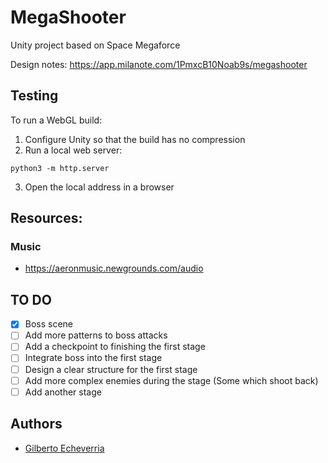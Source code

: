 # MegaShooter
Unity project based on Space Megaforce

Design notes:
https://app.milanote.com/1PmxcB10Noab9s/megashooter

## Testing
To run a WebGL build:
1. Configure Unity so that the build has no compression
2. Run a local web server:
```
python3 -m http.server
```
3. Open the local address in a browser

## Resources:

### Music
- https://aeronmusic.newgrounds.com/audio


## TO DO

- [x] Boss scene
- [ ] Add more patterns to boss attacks
- [ ] Add a checkpoint to finishing the first stage
- [ ] Integrate boss into the first stage
- [ ] Design a clear structure for the first stage
- [ ] Add more complex enemies during the stage (Some which shoot back)
- [ ] Add another stage

## Authors
- [Gilberto Echeverria](https://github.com/gilecheverria)
